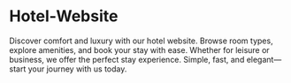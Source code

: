 # Hotel-Website
Discover comfort and luxury with our hotel website. Browse room types, explore amenities, and book your stay with ease. Whether for leisure or business, we offer the perfect stay experience. Simple, fast, and elegant—start your journey with us today.
